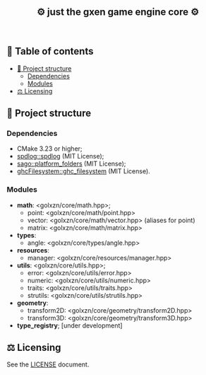 <br/>
<!-- <p align="center">
	<img src="assets/CuteCoreLogo.png" />
</p> -->
<h2 align="center">⚙️ just the <b>gxen</b> game engine <b>core</b> ⚙️</h2>

<br/>

<h2>📜 Table of contents </h2>

- [🧱 Project structure](#-project-structure)
  - [Dependencies](#dependencies)
  - [Modules](#modules)
- [⚖️ Licensing](#️-licensing)

## 🧱 Project structure

### Dependencies

- CMake 3.23 or higher;
- [spdlog::spdlog](https://github.com/gabime/spdlog.git) (MIT License);
- [sago::platform_folders](https://github.com/sago007/PlatformFolders) (MIT License);
- [ghcFilesystem::ghc_filesystem](https://github.com/gulrak/filesystem) (MIT License).

### Modules
- __math__: <golxzn/core/math.hpp>;
  - point: <golxzn/core/math/point.hpp>
  - vector: <golxzn/core/math/vector.hpp> (aliases for point)
  - matrix: <golxzn/core/math/matrix.hpp>
- __types__:
  - angle: <golxzn/core/types/angle.hpp>
- __resources__:
  - manager: <golxzn/core/resources/manager.hpp>
- __utils__: <golxzn/core/utils.hpp>;
  - error: <golxzn/core/utils/error.hpp>
  - numeric: <golxzn/core/utils/numeric.hpp>
  - traits: <golxzn/core/utils/traits.hpp>
  - strutils: <golxzn/core/utils/strutils.hpp>
- __geometry__:
  - transform2D: <golxzn/core/geometry/transform2D.hpp>
  - transform3D: <golxzn/core/geometry/transform3D.hpp>
- __type_registry__; [under development]

## ⚖️ Licensing

See the [LICENSE](LICENSE) document.
